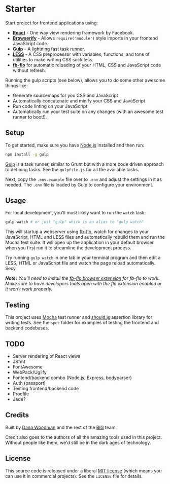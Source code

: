 # Starter

Start project for frontend applications using:

- **[React][react]** - One way view rendering framework by Facebook.
- **[Browserify][browserify]** - Allows `require('module')` style imports in your frontend JavaScript code.
- **[Gulp][gulp]** - A lightning fast task runner.
- **[LESS][less]** - A CSS preprocessor with variables, functions, and tons of utilities to make writing CSS suck less.
- **[fb-flo][fb-flo]** for automatic reloading of your HTML, CSS and JavaScript code without refresh.

Running the gulp scripts (see below), allows you to do some other awesome things like:

- Generate sourcemaps for you CSS and JavaScript
- Automatically concatenate and minify your CSS and JavaScript
- Run code linting on your JavaScript
- Automatically run your test suite on any changes (with an awesome test runner to boot!).


## Setup

To get started, make sure you have [Node.js][node] installed and then run:

```bash
npm install -g gulp
```

[Gulp][gulp] is a task runner, similar to Grunt but with a more code driven approach to defining tasks. See the `gulpfile.js` for all the available tasks.

Next, copy the `.env.example` file over to `.env` and adjust the settings in it as needed. The `.env` file is loaded by Gulp to configure your environment.


## Usage

For local development, you'll most likely want to run the `watch` task:

```bash
gulp watch # or just "gulp" which is an alias to "gulp watch"
```

This will startup a webserver using [fb-flo][fb-flo], watch for changes to your JavaScript, HTML and LESS files and automatically rebuild them and run the Mocha test suite. It will open up the application in your default browser when you first run it to streamline the development process.

Try running `gulp watch` in one tab in your terminal program and then edit a LESS, HTML or JavaScript file and watch the page reload automatically. Sexy.

_**Note:** You'll need to install the [fb-flo browser extension][fb-flo-extension] for fb-flo to work. Make sure to have developers tools open with the flo extension enabled or it won't work properly._

## Testing

This project uses [Mocha][mocha] test runner and [should.js][should] assertion library for writing tests. See the `spec` folder for examples of testing the frontend and backend codebases.


## TODO

- Server rendering of React views
- JSfmt
- FontAwesome
- WebPack/Ugilfy
- Fontend/backend combo (Node.js, Express, bodyparser)
- Auth (passport)
- Testing frontend/backend code
- Procfile
- Jade?


## Credits

Built by [Dana Woodman][dana] and the rest of the [BIG][big] team.

Credit also goes to the authors of all the amazing tools used in this project. Without people like them, we'd still be in the dark ages of technology.


## License

This source code is released under a liberal [MIT license][mit] (which means you can use it in commercial projects). See the `LICENSE` file for details.

[browserify]: http://browserify.org/
[react]: http://facebook.github.io/react/
[dana]: http://danawoodman.com/
[big]: http://builtbybig.com/
[mit]: http://opensource.org/licenses/MIT
[less]: http://lesscss.org/
[node]: http://nodejs.org/
[mocha]: http://mochajs.org/
[should]: https://github.com/shouldjs/should.js
[gulp]: http://gulpjs.com
[fb-flo]: https://github.com/facebook/fb-flo
[fb-flo-extension]: https://chrome.google.com/webstore/detail/ahkfhobdidabddlalamkkiafpipdfchp
